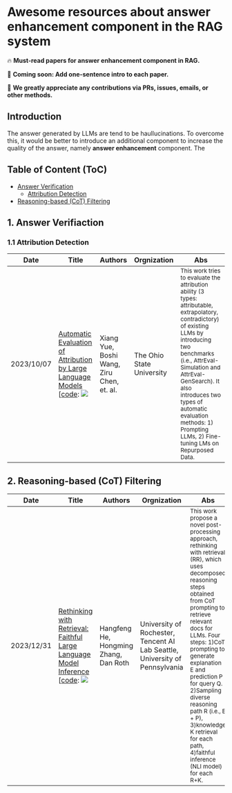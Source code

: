 # Awesome resources about answer enhancement component in the RAG system

🔥 **Must-read papers for answer enhancement component in RAG.**

🏃 **Coming soon: Add one-sentence intro to each paper.**

🌟 **We greatly appreciate any contributions via PRs, issues, emails, or other methods.**


## Introduction

The answer generated by LLMs are tend to be haullucinations. To overcome this, it would be better to introduce an additional component to increase the quality of the answer, namely **answer enhancement** component. The


## Table of Content (ToC)

- [Answer Verification](#verify)
	- [Attribution Detection](#attribution)
- [Reasoning-based (CoT) Filtering](#cot)


## 1. Answer Verifiaction <a id="verify"></a>

### 1.1 Attribution Detection <a id="attribution"></a>
| Date       | Title                                                                                                           | Authors                                  | Orgnization                                                                                                   | Abs                                                                                             |
|------------|-----------------------------------------------------------------------------------------------------------------|------------------------------------------|---------------------------------------------------------------------------------------------------------|--------------------------------------------------------------------------------------------------|
|2023/10/07| [Automatic Evaluation of Attribution by Large Language Models](https://arxiv.org/pdf/2305.06311.pdf) <br> [[code](https://github.com/OSU-NLP-Group/AttrScore): ![](https://img.shields.io/github/stars/OSU-NLP-Group/AttrScore.svg?style=social) |Xiang Yue, Boshi Wang, Ziru Chen, et. al.|The Ohio State University | <small>This work tries to evaluate the attribution ability (3 types: attributable, extrapolatory, contradictory) of existing LLMs by introducing two benchmarks (i.e., AttrEval-Simulation and AttrEval-GenSearch). It also introduces two types of automatic evaluation methods: 1) Prompting LLMs, 2) Fine-tuning LMs on Repurposed Data. </small>|

## 2. Reasoning-based (CoT) Filtering <a id="cot"></a>

| Date       | Title                                                                                                           | Authors                                  | Orgnization                                                                                                   | Abs                                                                                             |
|------------|-----------------------------------------------------------------------------------------------------------------|------------------------------------------|---------------------------------------------------------------------------------------------------------|--------------------------------------------------------------------------------------------------|
|2023/12/31| [Rethinking with Retrieval: Faithful Large Language Model Inference](https://arxiv.org/abs/2301.00303.pdf) <br> [[code](https://github.com/HornHehhf/RR): ![](https://img.shields.io/github/stars/HornHehhf/RR.svg?style=social) |Hangfeng He, Hongming Zhang, Dan Roth|University of Rochester, Tencent AI Lab Seattle, University of Pennsylvania | <small>This work propose a novel post-processing approach, rethinking with retrieval (RR), which uses decomposed reasoning steps obtained from CoT prompting to retrieve relevant docs for LLMs. Four steps: 1)CoT prompting to generate explanation E and prediction P for query Q. 2)Sampling diverse reasoning path R (i.e., E + P), 3)knowledge K retrieval for each path, 4)faithful inference (NLI model) for each R+K.</small>|